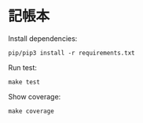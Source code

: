 # 記帳本

Install dependencies:
```
pip/pip3 install -r requirements.txt
```

Run test:
```
make test
```

Show coverage:
```
make coverage
```